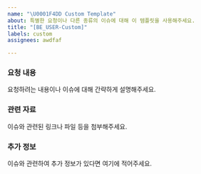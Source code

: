 ```yaml
---
name: "\U0001F4DD Custom Template"
about: 특별한 요청이나 다른 종류의 이슈에 대해 이 템플릿을 사용해주세요.
title: "[BE_USER-Custom]"
labels: custom
assignees: awdfaf

---
```


### 요청 내용
요청하려는 내용이나 이슈에 대해 간략하게 설명해주세요.

### 관련 자료
이슈와 관련된 링크나 파일 등을 첨부해주세요.

### 추가 정보
이슈와 관련하여 추가 정보가 있다면 여기에 적어주세요.
